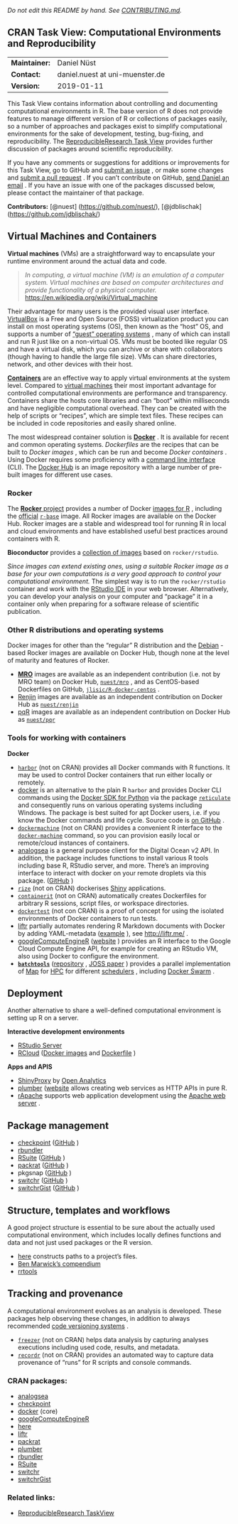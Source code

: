 *Do not edit this README by hand. See [CONTRIBUTING.md](CONTRIBUTING.md).*

## CRAN Task View: Computational Environments and Reproducibility

|                 |                                                             |
| --------------- | ----------------------------------------------------------- |
| **Maintainer:** | Daniel Nüst                                                 |
| **Contact:**    | daniel.nuest at uni-muenster.de                             |
| **Version:**    | 2019-01-11                                                  |

<div>

This Task View contains information about controlling and documenting computational environments in R. The base version of R does not provide features to manage different version of R or collections of packages easily, so a number of approaches and packages exist to simplify computational environments for the sake of development, testing, bug-fixing, and reproducibility. The [ReproducibleResearch Task View](https://cran.r-project.org/view=ReproducibleResearch) provides further discussion of packages around scientific reproducibility.

If you have any comments or suggestions for additions or improvements for this Task View, go to GitHub and [submit an issue](https://github.com/o2r-project/ctv-computational-environments/issues) , or make some changes and [submit a pull request](https://github.com/o2r-project/ctv-computational-environments/pulls) . If you can’t contribute on GitHub, [send Daniel an email](mailto:daniel.nuest@uni-muenster.de) . If you have an issue with one of the packages discussed below, please contact the maintainer of that package.

**Contributors:** <span class="citation" data-cites="nuest"> \[@nuest\] </span> (https://github.com/nuest/), <span class="citation" data-cites="jdblischak"> \[@jdblischak\] </span> (https://github.com/jdblischak/)

## Virtual Machines and Containers

**Virtual machines** (VMs) are a straightforward way to encapsulate your runtime environment around the actual data and code.

> *In computing, a virtual machine (VM) is an emulation of a computer system. Virtual machines are based on computer architectures and provide functionality of a physical computer.* <https://en.wikipedia.org/wiki/Virtual_machine>

Their advantage for many users is the provided visual user interface. [VirtualBox](https://www.virtualbox.org/) is a Free and Open Source (FOSS) virtualization product you can install on most operating systems (OS), then known as the “host” OS, and supports a number of [“guest” operating systems](https://www.virtualbox.org/wiki/Guest_OSes) , many of which can install and run R just like on a non-virtual OS. VMs must be booted like regular OS and have a virtual disk, which you can archive or share with collaborators (though having to handle the large file size). VMs can share directories, network, and other devices with their host.

[**Containers**](https://en.wikipedia.org/wiki/Linux_containers) are an effective way to apply virtual environments at the system level. Compared to [virtual machines](#virtual-machines) their most important advantage for controlled computational environments are performance and transparency. Containers share the hosts core libraries and can “boot” within milliseconds and have negligible computational overhead. They can be created with the help of scripts or “recipes”, which are simple text files. These recipes can be included in code repositories and easily shared online.

The most widespread container solution is **[Docker](https://docker.com)** . It is available for recent and common operating systems. *Dockerfiles* are the recipes that can be built to *Docker images* , which can be run and become *Docker containers* . Using Docker requires some proficiency with a [command line interface](https://en.wikipedia.org/wiki/Command-line_interface) (CLI). The [Docker Hub](http://hub.docker.com/) is an image repository with a large number of pre-built images for different use cases.

### Rocker

The [**Rocker** project](http://rocker-project.org/) provides a number of Docker [images for R](https://www.rocker-project.org/images/) , including the [official](https://docs.docker.com/docker-hub/official_repos/) [`r-base`](https://hub.docker.com/_/r-base/) image. All Rocker images are available on the Docker Hub. Rocker images are a stable and widespread tool for running R in local and cloud environments and have established useful best practices around containers with R.

**Bioconductor** provides a [collection of images](http://bioconductor.org/help/docker/) based on `rocker/rstudio`.

*Since images can extend existing ones, using a suitable Rocker image as a base for your own computations is a very good approach to control your computational environment.* The simplest way is to run the `rocker/rstudio` container and work with the [RStudio IDE](https://www.rstudio.com/products/rstudio/) in your web browser. Alternatively, you can develop your analysis on your computer and “package” it in a container only when preparing for a software release of scientific publication.

### Other R distributions and operating systems

Docker images for other than the “regular” R distribution and the [Debian](https://www.debian.org) -based Rocker images are available on Docker Hub, though none at the level of maturity and features of Rocker.

  - **[MRO](https://mran.microsoft.com/open)** images are available as an independent contribution (i.e. not by MRO team) on Docker Hub, [`nuest/mro`](https://hub.docker.com/r/nuest/mro/) , and as CentOS-based Dockerfiles on GitHub, [`jlisic/R-docker-centos`](https://github.com/jlisic/R-docker-centos) .
  - [Renjin](http://www.renjin.org/about.html) images are available as an independent contribution on Docker Hub as [`nuest/renjin`](https://hub.docker.com/r/nuest/renjin/)
  - [pqR](http://www.pqr-project.org/) images are available as an independent contribution on Docker Hub as [`nuest/pqr`](https://hub.docker.com/r/nuest/pqr/)

### Tools for working with containers

**Docker**

  - [`harbor`](https://github.com/wch/harbor/) (not on CRAN) provides all Docker commands with R functions. It may be used to control Docker containers that run either locally or remotely.
  - [docker](http://cran.r-project.org/web/packages/docker/index.html) is an alternative to the plain R `harbor` and provides Docker CLI commands using the [Docker SDK for Python](https://docker-py.readthedocs.io/en/stable/) via the package [`reticulate`](https://rstudio.github.io/reticulate/) and consequently runs on various operating systems including Windows. The package is best suited for apt Docker users, i.e. if you know the Docker commands and life cycle. Source code is [on GitHub](https://github.com/bhaskarvk/docker) .
  - [`dockermachine`](https://github.com/cboettig/dockermachine) (not on CRAN) provides a convenient R interface to the [`docker-machine`](https://docs.docker.com/machine/overview/) command, so you can provision easily local or remote/cloud instances of containers.
  - [analogsea](http://cran.r-project.org/web/packages/analogsea/index.html) is a general purpose client for the Digital Ocean v2 API. In addition, the package includes functions to install various R tools including base R, RStudio server, and more. There’s an improving interface to interact with docker on your remote droplets via this package. ([GitHub](https://github.com/sckott/analogsea) )
  - [`rize`](https://github.com/cole-brokamp/rize) (not on CRAN) dockerises [Shiny](https://shiny.rstudio.com/) applications.
  - [`containerit`](https://github.com/o2r-project/containerit) (not on CRAN) automatically creates Dockerfiles for arbitrary R sessions, script files, or workspace directories.
  - [`dockertest`](https://github.com/traitecoevo/dockertest) (not con CRAN) is a proof of concept for using the isolated environments of Docker containers to run tests.
  - [liftr](http://cran.r-project.org/web/packages/liftr/index.html) partially automates rendering R Markdown documents with Docker by adding YAML-metadata ([example](https://github.com/road2stat/dockflow/blob/master/config/sequencing.yml) ), see <http://liftr.me/> .
  - [googleComputeEngineR](http://cran.r-project.org/web/packages/googleComputeEngineR/index.html) ([website](https://cloudyr.github.io/googleComputeEngineR/) ) provides an R interface to the Google Cloud Compute Engine API, for example for creating an RStudio VM, also using Docker to configure the environment.
  - [**`batchtools`**](https://cran.r-project.org/package=batchtools) ([repository](https://github.com/mllg/batchtools) , [JOSS paper](http://dx.doi.org/10.21105/joss.00135) ) provides a parallel implementation of [Map](https://en.wikipedia.org/wiki/Map_\(parallel_pattern\)) for [HPC](https://en.wikipedia.org/wiki/Supercomputer) for different [schedulers](https://en.wikipedia.org/wiki/Job_scheduler) , including [Docker Swarm](https://docs.docker.com/engine/swarm/) .

## Deployment

Another alternative to share a well-defined computational environment is setting up R on a server.

**Interactive development environments**

  - [RStudio Server](https://www.rstudio.com/products/rstudio/#Server)
  - [RCloud](http://rcloud.social) ([Docker images](https://hub.docker.com/r/rcl0ud/rcloud/) and [Dockerfile](https://github.com/att/rcloud/tree/master/docker) )

**Apps and APIS**

  - [ShinyProxy](https://www.shinyproxy.io/) by [Open Analytics](https://www.openanalytics.eu/)
  - [plumber](http://cran.r-project.org/web/packages/plumber/index.html) ([website](https://www.rplumber.io/) allows creating web services as HTTP APIs in pure R.
  - [rApache](http://rapache.net) supports web application development using the [Apache web server](https://httpd.apache.org/) .

## Package management

  - [checkpoint](http://cran.r-project.org/web/packages/checkpoint/index.html) ([GitHub](https://github.com/RevolutionAnalytics/checkpoint) )
  - [rbundler](http://cran.r-project.org/web/packages/rbundler/index.html)
  - [RSuite](http://cran.r-project.org/web/packages/RSuite/index.html) ([GitHub](https://github.com/WLOGSolutions/RSuite) )
  - [packrat](http://cran.r-project.org/web/packages/packrat/index.html) ([GitHub](https://github.com/rstudio/packrat) )
  - pkgsnap ([GitHub](https://github.com/MangoTheCat/pkgsnap) )
  - [switchr](http://cran.r-project.org/web/packages/switchr/index.html) ([GitHub](https://github.com/gmbecker/switchr) )
  - [switchrGist](http://cran.r-project.org/web/packages/switchrGist/index.html) ([GitHub](https://github.com/gmbecker/switchrGist) )

## Structure, templates and workflows

A good project structure is essential to be sure about the actually used computational environment, which includes locally defines functions and data and not just used packages or the R version.

  - [here](http://cran.r-project.org/web/packages/here/index.html) constructs paths to a project’s files.
  - [Ben Marwick’s compendium](https://github.com/benmarwick/researchcompendium)
  - [rrtools](https://github.com/benmarwick/rrtools)

## Tracking and provenance

A computational environment evolves as an analysis is developed. These packages help observing these changes, in addition to always recommended [code versioning systems](https://en.wikipedia.org/wiki/Version%20control%20systems) .

  - [`freezer`](https://github.com/ekernf01/freezr) (not on CRAN) helps data analysis by capturing analyses executions including used code, results, and metadata.
  - [`recordr`](https://github.com/NCEAS/recordr) (not on CRAN) provides an automated way to capture data provenance of “runs” for R scripts and console commands.

</div>

### CRAN packages:

  - [analogsea](http://cran.r-project.org/web/packages/analogsea/index.html)
  - [checkpoint](http://cran.r-project.org/web/packages/checkpoint/index.html)
  - [docker](http://cran.r-project.org/web/packages/docker/index.html) (core)
  - [googleComputeEngineR](http://cran.r-project.org/web/packages/googleComputeEngineR/index.html)
  - [here](http://cran.r-project.org/web/packages/here/index.html)
  - [liftr](http://cran.r-project.org/web/packages/liftr/index.html)
  - [packrat](http://cran.r-project.org/web/packages/packrat/index.html)
  - [plumber](http://cran.r-project.org/web/packages/plumber/index.html)
  - [rbundler](http://cran.r-project.org/web/packages/rbundler/index.html)
  - [RSuite](http://cran.r-project.org/web/packages/RSuite/index.html)
  - [switchr](http://cran.r-project.org/web/packages/switchr/index.html)
  - [switchrGist](http://cran.r-project.org/web/packages/switchrGist/index.html)

### Related links:

  - [ReproducibleResearch TaskView](https://cran.r-project.org/view=ReproducibleResearch)
